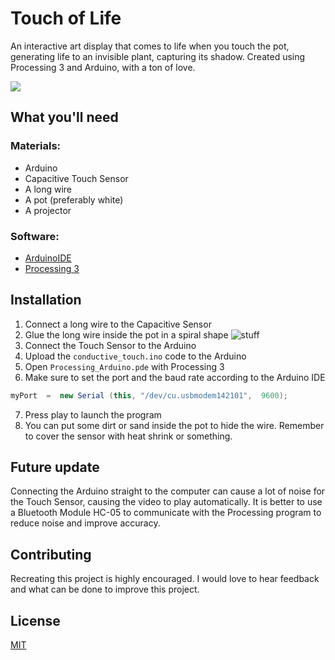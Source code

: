 # Touch of Life
An interactive art display that comes to life when you touch the pot, generating life to an invisible plant, capturing its shadow. Created using Processing 3 and Arduino, with a ton of love.

![](https://media.giphy.com/media/obSJS2VNskmoQhtlFU/giphy.gif)

## What you'll need
### Materials:
* Arduino
* Capacitive Touch Sensor
* A long wire
* A pot (preferably white)
* A projector

### Software:
* [ArduinoIDE](https://www.arduino.cc/en/software)
* [Processing 3](https://processing.org/download/)


## Installation
1. Connect a long wire to the Capacitive Sensor
2. Glue the long wire inside the pot in a spiral shape
![stuff](https://lh3.googleusercontent.com/xBGYfhS3qJJ-4bAPbj9OYKWu3yUC4mOGELXDib2RjNtOOzZjFuXrPJWX761VQEavKa5z6k6iFFrFSXGvMv6z9pI5s1k3iGfI8OCvnydrT3qsHKuzUB_NXT-t4_80xn1QG79bNsMxhRKuWNutKq9PyfjpxyZR9P02_WkiA4JGsDuYw45CFBIBBGNS6FZiGnynVvIyn9hesh6g5IpgRup4-PS3KAOEK8onJTX0t5Vx_l_OQxe0oJpmWlnjMWRBYKsaT7Dsunc8inuzw6tbxcw493I0VGbyWpl3jz6h3hcb81M8a98y1wf-y71ZQSpWpje4oo5f5mnwUcHpj_anNMlkxQzntCFEmfNYdbOhVeBzRuOSZXgRj6e99rZPdc4Fk-s22viygc7hwHmr_k_MC0DzWlxf-AEl3OBZ7rE5JOuZ2GsSqwaX9mXXmBkJX1FlVCQFuMHmRhpuQV1jZhnzK1nbYx6hyL3MJxS7_4zR1EmbS4h7Rn9DFdhxn4p2WAT86E6BZ6Y2CQ-kpE5rPnRCCy40kO3dePOBajOJG95wruD--2xGkyanFx2wO4PeX1Nfm5io4KkR9P8RxGfrvuN1NXdLMpAEYxtr3C-v9s9n2i_ig0WAcUn_VNDkWs87I6SdZ67YlqV0bsmJNHXZ3r3eJVnO1Dn0iNXf-ZlDwuxOWAAtk7JTt7ONjVnDMYo-_M-OEveLLiBMUKFVgErCcorPEb26d4HDIQ=w2000-h1126-no?authuser=0)
3. Connect the Touch Sensor to the Arduino 
4. Upload the ```conductive_touch.ino``` code to the Arduino
5. Open ```Processing_Arduino.pde``` with Processing 3
6. Make sure to set the port and the baud rate according to the Arduino IDE
```java
myPort  =  new Serial (this, "/dev/cu.usbmodem142101",  9600);
```
7. Press play to launch the program
8. You can put some dirt or sand inside the pot to hide the wire. Remember to cover the sensor with heat shrink or something.

## Future update
Connecting the Arduino straight to the computer can cause a lot of noise for the Touch Sensor, causing the video to play automatically. It is better to use a Bluetooth Module HC-05 to communicate with the Processing program to reduce noise and improve accuracy.

## Contributing
Recreating this project is highly encouraged. I would love to hear feedback and what can be done to improve this project.

## License
[MIT](https://choosealicense.com/licenses/mit/)
